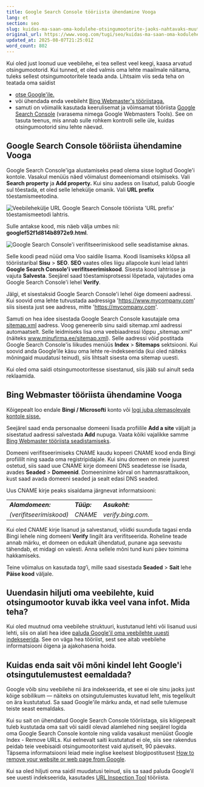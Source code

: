 ```yaml
---
title: Google Search Console tööriista ühendamine Vooga
lang: et
section: seo
slug: kuidas-ma-saan-oma-kodulehe-otsingumootorite-jaoks-nahtavaks-muuta
original_url: https://www.voog.com/tugi/seo/kuidas-ma-saan-oma-kodulehe-otsingumootorite-jaoks-nahtavaks-muuta
updated_at: 2025-08-07T21:25:01Z
word_count: 802
---
```

Kui oled just loonud uue veebilehe, ei tea sellest veel keegi, kaasa arvatud otsingumootorid. Kui tunned, et oled valmis oma lehte maailmale näitama, tuleks sellest otsingumootoritele teada anda. Lihtsaim viis seda teha on teatada oma saidist

- [otse Google'ile.](https://www.google.com/webmasters/tools/submit-url "Link: http://www.google.com/addurl/")
- või ühendada enda veebileht [Bing Webmaster's tööriistaga.](https://www.bing.com/toolbox/webmaster/ "Link: http://www.bing.com/docs/submit.aspx")
- samuti on võimalik kasutada keerulisemat ja võimsamat tööriista [Google Search Console](https://search.google.com/search-console/about "Link: http://www.google.com/webmasters/") (varasema nimega Google Webmasters Tools). See on tasuta teenus, mis annab sulle rohkem kontrolli selle üle, kuidas otsingumootorid sinu lehte näevad.

## Google Search Console tööriista ühendamine Vooga

Google Search Console'iga alustamiseks pead olema sisse logitud Google'i kontole. Vasakul menüüs näed võimalust domeeniomandi otsimiseks. Vali **Search property** ja **Add property.** Kui sinu aadess on lisatud, palub Google sul tõestada, et oled selle lehekülje omanik. Vali **URL prefix** tõestamismeetodina.  

![Veebilehekülje URL Google Search Console tööriista 'URL prefix' tõestamismeetodi lahtris.](https://media.voog.com/0000/0036/2183/photos/Google_search_console_1_block.webp "Veebilehekülje URL Google Search Console tööriista 'URL prefix' tõestamismeetodi lahtris.")

Sulle antakse kood, mis näeb välja umbes nii: **googlef52f1d814b8972e9.html**.

![Google Search Console'i verifitseerimiskood selle seadistamise aknas.](https://media.voog.com/0000/0036/2183/photos/Google_search_console_2_block.webp "Google Search Console'i verifitseerimiskood selle seadistamise aknas.")

Selle koodi pead nüüd oma Voo saidile lisama. Koodi lisamiseks klõpsa all tööriistaribal **Sisu** > **SEO**. **SEO** vaates olles liigu allapoole kuni leiad lahtri **Google Search Console'i verifitseerimiskood**. Sisesta kood lahtrisse ja vajuta **Salvesta**. Seejärel saad tõestamisprotsessi lõpetada, vajutades oma Google Search Console'i lehel **Verify**.

Jälgi, et sisestaksid Google Search Console'i lehel õige domeeni aadressi. Kui soovid oma lehte tutvustada aadressiga 'https://www.mycompany.com' siis sisesta just see aadress, mitte 'https://mycompany.com'.

Samuti on hea idee sisestada Google Search Console kasutajale oma [sitemap.xml](/tugi/seo/seo-optimeerimine-voos#sisukaart-ja-robotid) aadress. Voog genereerib sinu saidi sitemap.xml aadressi automaatselt. Selle leidmiseks lisa oma veebiaadressi lõppu „sitemap.xml“ (näiteks www.minufirma.ee/sitemap.xml). Selle aadressi võid postitada Google Search Console'is liikudes menüüs **Index** > **Sitemaps** sektsiooni. Kui soovid anda Google’ile käsu oma lehte re-indekseerida (kui oled näiteks mõningaid muudatusi teinud), siis lihtsalt sisesta oma sitemap uuesti.

Kui oled oma saidi otsingumootoritesse sisestanud, siis jääb sul ainult seda reklaamida.

## Bing Webmaster tööriista ühendamine Vooga

Kõigepealt loo endale **Bingi / Microsofti** konto või [logi juba olemasolevale kontole sisse.](https://www.bing.com/toolbox/webmaster/)

Seejärel saad enda personaalse domeeni lisada profiilile **Add a site** väljalt ja sisestatud aadressi salvestada **Add** nupuga. Vaata kõiki vajalikke samme [Bing Webmaster tööriista seadistamiseks](https://www.bing.com/webmaster/help/getting-started-checklist-66a806de).

Domeeni verifitseerimiseks CNAME kaudu kopeeri CNAME kood enda Bingi profiililt ning saada oma registripidajale. Kui sinu domeen on meie juurest ostetud, siis saad uue CNAME kirje domeeni DNS seadetesse ise lisada, avades **Seaded** > **Domeenid**. Domeeninime kõrval on hammasrattaikoon, kust saad avada domeeni seaded ja sealt edasi DNS seaded.

Uus CNAME kirje peaks sisaldama järgnevat informatsiooni:

|  |  |  |
| --- | --- | --- |
| ***Alamdomeen:*** | ***Tüüp:*** | ***Asukoht:*** |
| *(verifitseerimiskood)* | *CNAME* | *verify.bing.com.* |

  

Kui oled CNAME kirje lisanud ja salvestanud, võidki suunduda tagasi enda Bingi lehele ning domeeni **Verify** lingilt ära verifitseerida. Roheline teade annab märku, et domeen on edukalt ühendatud, punane aga seevastu tähendab, et midagi on valesti. Anna sellele mõni tund kuni päev toimima hakkamiseks.

Teine võimalus on kasutada *<meta> tag*’i, mille saad sisestada **Seaded** > **Sait** lehe **Päise kood** väljale.

## Uuendasin hiljuti oma veebilehte, kuid otsingumootor kuvab ikka veel vana infot. Mida teha?

Kui oled muutnud oma veebilehe struktuuri, kustutanud lehti või lisanud uusi lehti, siis on alati hea idee [paluda Google'il oma veebilehte uuesti indekseerida](https://support.google.com/webmasters/answer/6065812?hl=en). See on väga hea tööriist, sest see aitab veebilehe informatsiooni õigena ja ajakohasena hoida.  

## Kuidas enda sait või mõni kindel leht Google'i otsingutulemustest eemaldada?

Google võib sinu veebilehe nii ära indekseerida, et see ei ole sinu jaoks just kõige sobilikum — näiteks on otsingutulemustes kuvatud leht, mis tegelikult on ära kustutatud. Sa saad Google'ile märku anda, et nad selle tulemuse teiste seast eemaldaks.   
  
Kui su sait on ühendatud Google Search Console tööriistaga, siis kõigepealt tuleb kustutada oma sait või saidil olevad alamlehed ning seejärel logida oma Google Search Console kontole ning valida vasakust menüüst Google Index - Remove URLs. Kui eelnevalt saiti kustutatud ei ole, siis see rakendus peidab teie veebisaidi otsingumootoritest vaid ajutiselt, 90 päevaks. Täpsema informatsiooni leiad meie inglise keelsest blogipostitusest [How to remove your website or web page from Google](/blog/how-to-remove-your-website-or-web-page-from-google).  
  
Kui sa oled hiljuti oma saidil muudatusi teinud, siis sa saad paluda Google’il see uuesti indekseerida, kasutades [URL Inspection Tool](https://support.google.com/webmasters/answer/6065812?hl=en) tööriista.
